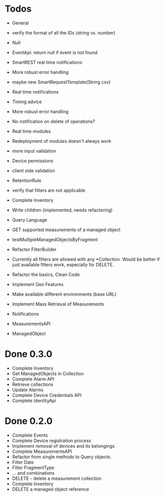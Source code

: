 # Todos

* General
 * verify the format of all the IDs (string vs. number)

* Null
 * EventApi: return null if event is not found

* SmartREST real time notifications
 * More robust error handling
 * maybe new SmartRequestTemplate(String csv)

* Real time notifications
 * Timing advice
 * More robust error handling
 * No notification on delete of operations?

* Real time modules
 * Redeployment of modules doesn't always work
 * more input validation

* Device permissions
 * client side validation

* RetentionRule
 * verify that filters are not applicable

* Complete Inventory 
 * Write children (implemented, needs refactoring)
 * Query Language
 * GET supported measurements of a managed object
 * testMultipleManagedObjectsByFragment

* Refactor FilterBuilder
 * Currently all filters are allowed with any *Collection. Would be better if just available filters
   work, especially for DELETE.

* Refactor the basics, Clean Code
* Implement Geo Features
* Make available different environments (base URL)
* Implement Mass Retrieval of Measurements 
* Notifications
 * MeasurementsAPI
 * ManagedObject

# Done 0.3.0
* Complete Inventory
 * Get ManagedObjects in Collection
* Complete Alarm API
 * Retrieve collections
 * Update Alarms
* Complete Device Credentials API
* Complete IdentityApi
 

# Done 0.2.0

* Complete Events
* Complete Device registration process
* Implement removal of devices and its belongings
* Complete MeasurementsAPI
 * Refactor from single methods to Query objects. 
 * Filter Date
 * Filter FragmentType
 * ... and combinations
 * DELETE - delete a measurement collection
* Complete Inventory
 * DELETE a managed object reference